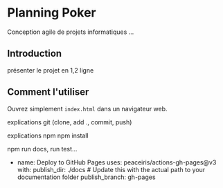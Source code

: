 # Planning Poker
Conception agile de projets informatiques ...

## Introduction

présenter le projet en 1,2 ligne

## Comment l'utiliser

Ouvrez simplement `index.html` dans un navigateur web.

explications git
(clone, add ., commit, push)

explications npm
npm install

npm run docs, run test...

 - name: Deploy to GitHub Pages
      uses: peaceiris/actions-gh-pages@v3
      with:
        publish_dir: ./docs  # Update this with the actual path to your documentation folder
        publish_branch: gh-pages
